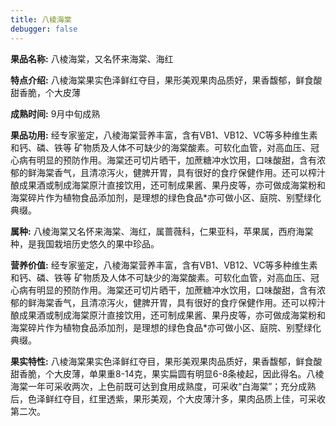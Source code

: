 ```yaml
---
title: 八棱海棠
debugger: false
---
```


**果品名称:** 八棱海棠，又名怀来海棠、海红

**特点介绍:** 八棱海棠果实色泽鲜红夺目，果形美观果肉品质好，果香馥郁，鲜食酸甜香脆，个大皮薄

**成熟时间:** 9月中旬成熟

**果品功用:** 经专家鉴定，八棱海棠营养丰富，含有VB1、VB12、VC等多种维生素和钙、磷、铁等 矿物质及人体不可缺少的海棠酸素。可软化血管，对高血压、冠心病有明显的预防作用。海棠还可切片晒干，加蔗糖冲水饮用，口味酸甜，含有浓郁的鲜海棠香气，且清凉泻火，健脾开胃，具有很好的食疗保健作用。还可以榨汁酿成果酒或制成海棠原汁直接饮用，还可制成果酱、果丹皮等，亦可做成海棠粉和海棠碎片作为植物食品添加剂，是理想的绿色食品*亦可做小区、庭院、别墅绿化典缀。

**属种:** 八棱海棠又名怀来海棠、海红，属蔷薇科，仁果亚科，苹果属，西府海棠种，是我国栽培历史悠久的果中珍品。

**营养价值:** 经专家鉴定，八棱海棠营养丰富，含有VB1、VB12、VC等多种维生素和钙、磷、铁等 矿物质及人体不可缺少的海棠酸素。可软化血管，对高血压、冠心病有明显的预防作用。海棠还可切片晒干，加蔗糖冲水饮用，口味酸甜，含有浓郁的鲜海棠香气，且清凉泻火，健脾开胃，具有很好的食疗保健作用。还可以榨汁酿成果酒或制成海棠原汁直接饮用，还可制成果酱、果丹皮等，亦可做成海棠粉和海棠碎片作为植物食品添加剂，是理想的绿色食品*亦可做小区、庭院、别墅绿化典缀。

**果实特性:** 八棱海棠果实色泽鲜红夺目，果形美观果肉品质好，果香馥郁，鲜食酸甜香脆，个大皮薄，单果重8-14克，果实扁圆有明显6-8条棱起，因此得名。八棱海棠一年可采收两次，上色前既可达到食用成熟度，可采收“白海棠”；充分成熟后，色泽鲜红夺目，红里透紫，果形美观，个大皮薄汁多，果肉品质上佳，可采收第二次。